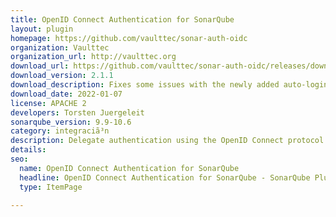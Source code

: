 ```yaml
---
title: OpenID Connect Authentication for SonarQube
layout: plugin
homepage: https://github.com/vaulttec/sonar-auth-oidc
organization: Vaulttec
organization_url: http://vaulttec.org
download_url: https://github.com/vaulttec/sonar-auth-oidc/releases/download/v2.1.1/sonar-auth-oidc-plugin-2.1.1.jar
download_version: 2.1.1
download_description: Fixes some issues with the newly added auto-login servlet filter
download_date: 2022-01-07
license: APACHE 2
developers: Torsten Juergeleit
sonarqube_version: 9.9-10.6
category: integraciã³n
description: Delegate authentication using the OpenID Connect protocol
details: 
seo:
  name: OpenID Connect Authentication for SonarQube
  headline: OpenID Connect Authentication for SonarQube - SonarQube Plugin
  type: ItemPage

---
```

